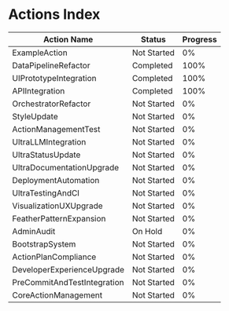 # Actions Index

| Action Name | Status      | Progress |
|-------------|-------------|----------|
| ExampleAction | Not Started | 0%       |
| DataPipelineRefactor | Completed | 100%     |
| UIPrototypeIntegration | Completed | 100%     |
| APIIntegration | Completed | 100%     |
| OrchestratorRefactor | Not Started | 0%       |
| StyleUpdate | Not Started | 0%       |
| ActionManagementTest | Not Started | 0%       |
| UltraLLMIntegration | Not Started | 0%       |
| UltraStatusUpdate | Not Started | 0%       |
| UltraDocumentationUpgrade | Not Started | 0%       |
| DeploymentAutomation | Not Started | 0%       |
| UltraTestingAndCI | Not Started | 0%       |
| VisualizationUXUpgrade | Not Started | 0%       |
| FeatherPatternExpansion | Not Started | 0%       |
| AdminAudit | On Hold | 0%       |
| BootstrapSystem | Not Started | 0%       |
| ActionPlanCompliance | Not Started | 0%       |
| DeveloperExperienceUpgrade | Not Started | 0%       |
| PreCommitAndTestIntegration | Not Started | 0%       |
| CoreActionManagement | Not Started | 0%       |
